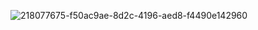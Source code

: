 ![218077675-f50ac9ae-8d2c-4196-aed8-f4490e142960](https://github.com/Adnan1O/NolanAi-Clone/assets/134485508/6de6ce40-c0a2-4b4e-aea4-6af7e734bcf5)
